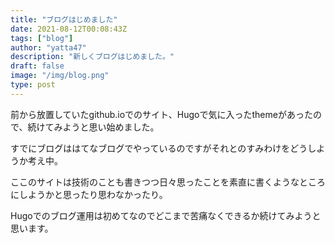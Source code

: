 ```yaml
---
title: "ブログはじめました"
date: 2021-08-12T00:08:43Z
tags: ["blog"]
author: "yatta47"
description: "新しくブログはじめました。"
draft: false
image: "/img/blog.png"
type: post
---
```


前から放置していたgithub.ioでのサイト、Hugoで気に入ったthemeがあったので、続けてみようと思い始めました。

すでにブログははてなブログでやっているのですがそれとのすみわけをどうしようか考え中。

ここのサイトは技術のことも書きつつ日々思ったことを素直に書くようなところにしようかと思ったり思わなかったり。

Hugoでのブログ運用は初めてなのでどこまで苦痛なくできるか続けてみようと思います。

